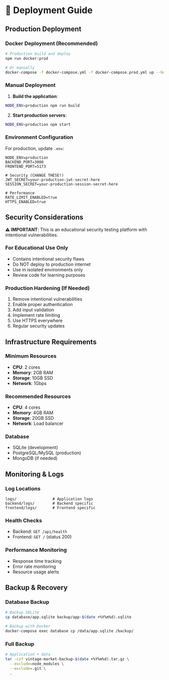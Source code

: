 # 🚀 Deployment Guide

## Production Deployment

### Docker Deployment (Recommended)

```bash
# Production build and deploy
npm run docker:prod

# Or manually
docker-compose -f docker-compose.yml -f docker-compose.prod.yml up --build -d
```

### Manual Deployment

1. **Build the application**:
```bash
NODE_ENV=production npm run build
```

2. **Start production servers**:
```bash
NODE_ENV=production npm start
```

### Environment Configuration

For production, update `.env`:

```env
NODE_ENV=production
BACKEND_PORT=3000
FRONTEND_PORT=5173

# Security (CHANGE THESE!)
JWT_SECRET=your-production-jwt-secret-here
SESSION_SECRET=your-production-session-secret-here

# Performance
RATE_LIMIT_ENABLED=true
HTTPS_ENABLED=true
```

## Security Considerations

⚠️ **IMPORTANT**: This is an educational security testing platform with intentional vulnerabilities.

### For Educational Use Only
- Contains intentional security flaws
- Do NOT deploy to production internet
- Use in isolated environments only
- Review code for learning purposes

### Production Hardening (If Needed)
1. Remove intentional vulnerabilities
2. Enable proper authentication
3. Add input validation
4. Implement rate limiting
5. Use HTTPS everywhere
6. Regular security updates

## Infrastructure Requirements

### Minimum Resources
- **CPU**: 2 cores
- **Memory**: 2GB RAM
- **Storage**: 10GB SSD
- **Network**: 1Gbps

### Recommended Resources
- **CPU**: 4 cores
- **Memory**: 4GB RAM  
- **Storage**: 20GB SSD
- **Network**: Load balancer

### Database
- SQLite (development)
- PostgreSQL/MySQL (production)
- MongoDB (if needed)

## Monitoring & Logs

### Log Locations
```
logs/                # Application logs
backend/logs/        # Backend specific
frontend/logs/       # Frontend specific
```

### Health Checks
- Backend: `GET /api/health`
- Frontend: `GET /` (status 200)

### Performance Monitoring
- Response time tracking
- Error rate monitoring
- Resource usage alerts

## Backup & Recovery

### Database Backup
```bash
# Backup SQLite
cp database/app.sqlite backup/app-$(date +%Y%m%d).sqlite

# Backup with Docker
docker-compose exec database cp /data/app.sqlite /backup/
```

### Full Backup
```bash
# Application + data
tar -czf vintage-market-backup-$(date +%Y%m%d).tar.gz \
  --exclude=node_modules \
  --exclude=.git \
  .
```